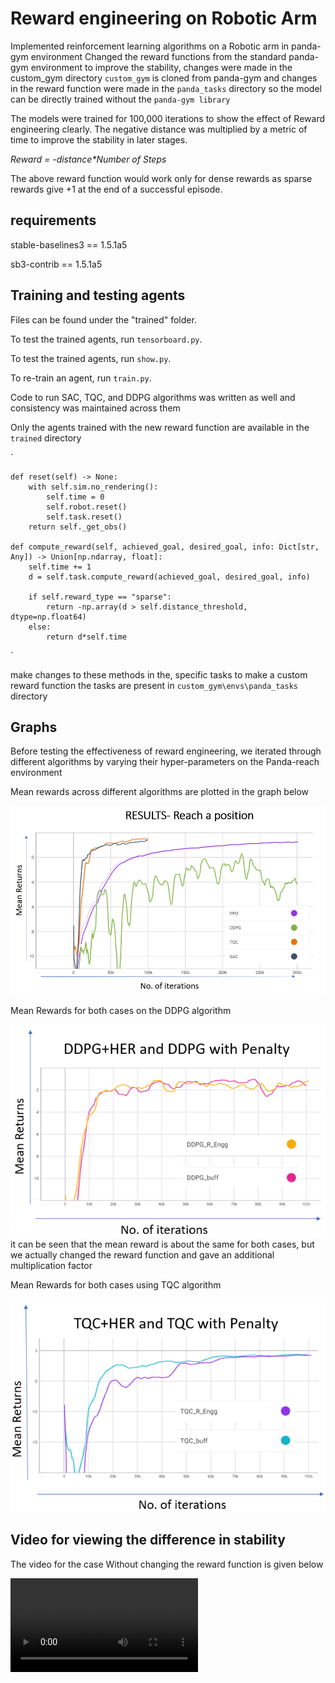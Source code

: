 # Reward engineering on Robotic Arm

Implemented reinforcement learning algorithms on a Robotic arm in panda-gym environment
Changed the reward functions from the standard panda-gym environment to improve the stability, changes were made in the custom_gym directory
`custom_gym` is cloned from panda-gym and changes in the reward function were made in the `panda_tasks` directory so the model can be directly trained without the `panda-gym library`

The models were trained for 100,000 iterations to show the effect of Reward engineering clearly.
The negative distance was multiplied by a metric of time to improve the stability in later stages.

_Reward = -distance*Number of Steps_

The above reward function would work only for dense rewards as sparse rewards give +1 at the end of a successful episode.

## requirements

stable-baselines3 == 1.5.1a5

sb3-contrib == 1.5.1a5

## Training and testing agents
Files can be found under the "trained" folder.

To test the trained agents, run `tensorboard.py`.

To test the trained agents, run `show.py`.

To re-train an agent, run `train.py`.

Code to run SAC, TQC, and DDPG algorithms was written as well and consistency was maintained across them

Only the agents trained with the new reward function are available in the `trained` directory

`

    def reset(self) -> None:
        with self.sim.no_rendering():
            self.time = 0
            self.robot.reset()
            self.task.reset()
        return self._get_obs()

    def compute_reward(self, achieved_goal, desired_goal, info: Dict[str, Any]) -> Union[np.ndarray, float]:
        self.time += 1
        d = self.task.compute_reward(achieved_goal, desired_goal, info)

        if self.reward_type == "sparse":
            return -np.array(d > self.distance_threshold, dtype=np.float64)
        else:
            return d*self.time
            
`

make changes to these methods in the, specific tasks to make a custom reward function
the tasks are present in `custom_gym\envs\panda_tasks` directory

## Graphs
Before testing the effectiveness of reward engineering, we iterated through different algorithms by varying their hyper-parameters on the Panda-reach environment

Mean rewards across different algorithms are plotted in the graph below

![image](/support/panda_reach_algorithms.png)

Mean Rewards for both cases on the DDPG algorithm

![image](/support/DDPG_rengg.png)
it can be seen that the mean reward is about the same for both cases, but we actually changed the reward function and gave an additional multiplication factor

Mean Rewards for both cases using TQC algorithm

![image](/support/TQC_rengg.png)

## Video for viewing the difference in stability

The video for the case Without changing the reward function is given below

![video](/support/no_change.mp4)

